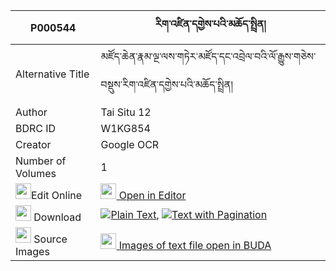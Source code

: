 |P000544|རིག་འཛིན་དགྱེས་པའི་མཆོད་སྤྲིན། 
| --- | --- 
|Alternative Title |མཛོད་ཆེན་རྣམ་ལྔ་ལས་གཏེར་མཛོད་དང་འབྲེལ་བའི་ལོ་རྒྱུས་གཅེས་བསྡུས་རིག་འཛིན་དགྱེས་པའི་མཆོད་སྤྲིན།
|Author| Tai Situ 12
|BDRC ID | W1KG854
|Creator | Google OCR
|Number of Volumes| 1
|<img width="25" src="https://img.icons8.com/color/25/000000/edit-property.png">Edit Online| [<img width="25" src="https://avatars.githubusercontent.com/u/45091458?s=200&v=4"> Open in Editor](http://editor.openpecha.org/P000544)
|<img width="25" src="https://img.icons8.com/fluent/48/000000/download-2.png"/>  Download | [![](https://img.icons8.com/color/20/000000/txt.png)Plain Text](https://github.com/Openpecha/P000544/releases/download/v1/rigdzin_gyepa_i_chotrin_plain_P000544.zip), [![](https://img.icons8.com/color/20/000000/txt.png)Text with Pagination](https://github.com/Openpecha/P000544/releases/download/v1/rigdzin_gyepa_i_chotrin_pages_P000544.zip)
|<img width="25" src="https://img.icons8.com/plasticine/100/000000/pictures-folder.png"/>  Source Images | [<img width="25" src="https://library.bdrc.io/icons/BUDA-small.svg"> Images of text file open in BUDA](https://library.bdrc.io/show/bdr:W1KG854)